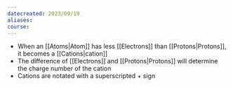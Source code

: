 ```yaml
---
datecreated: 2023/09/19
aliases: 
course:
---
```


- When an [[Atoms|Atom]] has less [[Electrons]] than [[Protons|Protons]], it becomes a [[Cations|cation]]
- The difference of [[Electrons]] and [[Protons|Protons]] will determine the charge number of the cation
- Cations are notated with a superscripted + sign